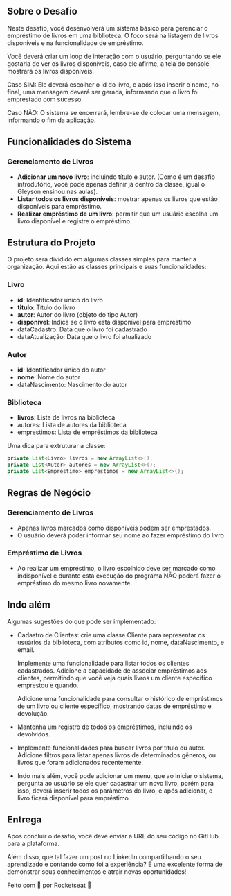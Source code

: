 ## Sobre o Desafio

Neste desafio, você desenvolverá um sistema básico para gerenciar o empréstimo de livros em uma biblioteca. O foco será na listagem de livros disponíveis e na funcionalidade de empréstimo.

Você deverá criar um loop de interação com o usuário, perguntando se ele gostaria de ver os livros disponíveis, caso ele afirme, a tela do console mostrará os livros disponíveis.

Caso SIM: Ele deverá escolher o id do livro, e após isso inserir o nome, no final, uma mensagem deverá ser gerada, informando que o livro foi emprestado com sucesso.

Caso NÃO: O sistema se encerrará, lembre-se de colocar uma mensagem, informando o fim da aplicação.

## Funcionalidades do Sistema

### Gerenciamento de Livros

- **Adicionar um novo livro**: incluindo título e autor. (Como é um desafio introdutório, você pode apenas definir já dentro da classe, igual o Gleyson ensinou nas aulas).
- **Listar todos os livros disponíveis**: mostrar apenas os livros que estão disponíveis para empréstimo.
- **Realizar empréstimo de um livro**: permitir que um usuário escolha um livro disponível e registre o empréstimo.

## Estrutura do Projeto

O projeto será dividido em algumas classes simples para manter a organização. Aqui estão as classes principais e suas funcionalidades:

### Livro

- **id**: Identificador único do livro
- **titulo**: Título do livro
- **autor**: Autor do livro (objeto do tipo Autor)
- **disponivel**: Indica se o livro está disponível para empréstimo
- dataCadastro: Data que o livro foi cadastrado
- dataAtualização: Data que o livro foi atualizado

### Autor

- **id**: Identificador único do autor
- **nome**: Nome do autor
- dataNascimento: Nascimento do autor

### Biblioteca

- **livros**: Lista de livros na biblioteca
- autores: Lista de autores da biblioteca
- emprestimos: Lista de empréstimos da biblioteca

Uma dica para extruturar a  classe:

```java
private List<Livro> livros = new ArrayList<>();
private List<Autor> autores = new ArrayList<>();
private List<Emprestimo> emprestimos = new ArrayList<>();
```

## Regras de Negócio

### Gerenciamento de Livros

- Apenas livros marcados como disponíveis podem ser emprestados.
- O usuário deverá poder informar seu nome ao fazer empréstimo do livro

### Empréstimo de Livros

- Ao realizar um empréstimo, o livro escolhido deve ser marcado como indisponível e durante esta execução do programa NÃO poderá fazer o empréstimo do mesmo livro novamente.

## Indo além

Algumas sugestões do que pode ser implementado:

- Cadastro de Clientes: crie uma classe Cliente para representar os usuários da biblioteca, com atributos como id, nome, dataNascimento, e email.

  Implemente uma funcionalidade para listar todos os clientes cadastrados.
  Adicione a capacidade de associar empréstimos aos clientes, permitindo que você veja quais livros um cliente específico emprestou e quando.

  Adicione uma funcionalidade para consultar o histórico de empréstimos de um livro ou cliente específico, mostrando datas de empréstimo e devolução.

- Mantenha um registro de todos os empréstimos, incluindo os devolvidos.
- Implemente funcionalidades para buscar livros por título ou autor.
  Adicione filtros para listar apenas livros de determinados gêneros, ou livros que foram adicionados recentemente.
- Indo mais além, você pode adicionar um menu, que ao iniciar o sistema, pergunta ao usuário se ele quer cadastrar um novo livro, porém para isso, deverá inserir todos os parâmetros do livro, e após adicionar, o livro ficará disponível para empréstimo.

## Entrega

Após concluir o desafio, você deve enviar a URL do seu código no GitHub para a plataforma.

Além disso, que tal fazer um post no LinkedIn compartilhando o seu aprendizado e contando como foi a experiência?
É uma excelente forma de demonstrar seus conhecimentos e atrair novas oportunidades!

Feito com 💜 por Rocketseat 👋